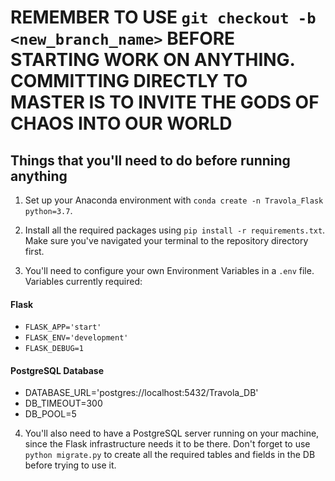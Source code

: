 # REMEMBER TO USE `git checkout -b <new_branch_name>` BEFORE STARTING WORK ON ANYTHING. COMMITTING DIRECTLY TO MASTER IS TO INVITE THE GODS OF CHAOS INTO OUR WORLD

## Things that you'll need to do before running anything

1. Set up your Anaconda environment with `conda create -n Travola_Flask python=3.7`.

2. Install all the required packages using `pip install -r requirements.txt`. Make sure you've navigated your terminal to the repository directory first.

3. You'll need to configure your own Environment Variables in a  `.env` file. Variables currently required:

#### Flask
- `FLASK_APP='start'`
- `FLASK_ENV='development'`
- `FLASK_DEBUG=1`

#### PostgreSQL Database
- DATABASE_URL='postgres://localhost:5432/Travola_DB' 
- DB_TIMEOUT=300
- DB_POOL=5

4. You'll also need to have a PostgreSQL server running on your machine, since the Flask infrastructure needs it to be there. Don't forget to use `python migrate.py` to create all the required tables and fields in the DB before trying to use it.
